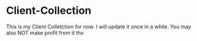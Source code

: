 # Client-Collection
This is my Client Colletction for now. I will update it once in a while.
You may also NOT make profit from it thx
